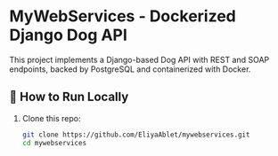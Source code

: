 # MyWebServices - Dockerized Django Dog API

This project implements a Django-based Dog API with REST and SOAP endpoints, backed by PostgreSQL and containerized with Docker.

## 🚀 How to Run Locally

1. Clone this repo:
   ```bash
   git clone https://github.com/EliyaAblet/mywebservices.git
   cd mywebservices

